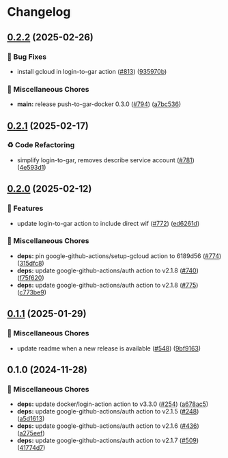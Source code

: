 # Changelog

## [0.2.2](https://github.com/khulnasoft/shared-workflows/compare/login-to-gar-v0.2.1...login-to-gar-v0.2.2) (2025-02-26)


### 🐛 Bug Fixes

* install gcloud in login-to-gar action ([#813](https://github.com/khulnasoft/shared-workflows/issues/813)) ([935970b](https://github.com/khulnasoft/shared-workflows/commit/935970b13327698aa89e768f511a45432285f5cd))


### 🔧 Miscellaneous Chores

* **main:** release push-to-gar-docker 0.3.0 ([#794](https://github.com/khulnasoft/shared-workflows/issues/794)) ([a7bc536](https://github.com/khulnasoft/shared-workflows/commit/a7bc5367c4a91c389526d58839d8f6224dba4dcc))

## [0.2.1](https://github.com/khulnasoft/shared-workflows/compare/login-to-gar-v0.2.0...login-to-gar-v0.2.1) (2025-02-17)


### ♻️ Code Refactoring

* simplify login-to-gar, removes describe service account ([#781](https://github.com/khulnasoft/shared-workflows/issues/781)) ([4e593d1](https://github.com/khulnasoft/shared-workflows/commit/4e593d17433d7b3968ae727e0dc509b77a074ebe))

## [0.2.0](https://github.com/khulnasoft/shared-workflows/compare/login-to-gar-v0.1.1...login-to-gar-v0.2.0) (2025-02-12)


### 🎉 Features

* update login-to-gar action to include direct wif ([#772](https://github.com/khulnasoft/shared-workflows/issues/772)) ([ed6261d](https://github.com/khulnasoft/shared-workflows/commit/ed6261dda7dd83c57740658f195030be6e9723e8))


### 🔧 Miscellaneous Chores

* **deps:** pin google-github-actions/setup-gcloud action to 6189d56 ([#774](https://github.com/khulnasoft/shared-workflows/issues/774)) ([315dfc8](https://github.com/khulnasoft/shared-workflows/commit/315dfc8f3d82295337d2032840f9c22848868296))
* **deps:** update google-github-actions/auth action to v2.1.8 ([#740](https://github.com/khulnasoft/shared-workflows/issues/740)) ([f75f620](https://github.com/khulnasoft/shared-workflows/commit/f75f620c6800b60d1a31262154e90b5c7a3ee955))
* **deps:** update google-github-actions/auth action to v2.1.8 ([#775](https://github.com/khulnasoft/shared-workflows/issues/775)) ([c773be9](https://github.com/khulnasoft/shared-workflows/commit/c773be9039d28ffb2cf9740e39789eccc1c701e3))

## [0.1.1](https://github.com/khulnasoft/shared-workflows/compare/login-to-gar-v0.1.0...login-to-gar-v0.1.1) (2025-01-29)


### 🔧 Miscellaneous Chores

* update readme when a new release is available ([#548](https://github.com/khulnasoft/shared-workflows/issues/548)) ([9bf9163](https://github.com/khulnasoft/shared-workflows/commit/9bf9163126c44247bcee6b6b9390eb488f9ead53))

## 0.1.0 (2024-11-28)


### 🔧 Miscellaneous Chores

* **deps:** update docker/login-action action to v3.3.0 ([#254](https://github.com/khulnasoft/shared-workflows/issues/254)) ([a678ac5](https://github.com/khulnasoft/shared-workflows/commit/a678ac51c04a71178b65744276e210a6ad61b096))
* **deps:** update google-github-actions/auth action to v2.1.5 ([#248](https://github.com/khulnasoft/shared-workflows/issues/248)) ([a5d1613](https://github.com/khulnasoft/shared-workflows/commit/a5d1613fba998ba9b99b7267b6f9b915562da962))
* **deps:** update google-github-actions/auth action to v2.1.6 ([#436](https://github.com/khulnasoft/shared-workflows/issues/436)) ([a275eef](https://github.com/khulnasoft/shared-workflows/commit/a275eefa9f63e3bec05bd90ea77cfbbc9879afe8))
* **deps:** update google-github-actions/auth action to v2.1.7 ([#509](https://github.com/khulnasoft/shared-workflows/issues/509)) ([41774d7](https://github.com/khulnasoft/shared-workflows/commit/41774d7ebb3ca78e05aa6d2007e5e98c7a2fcf4f))
